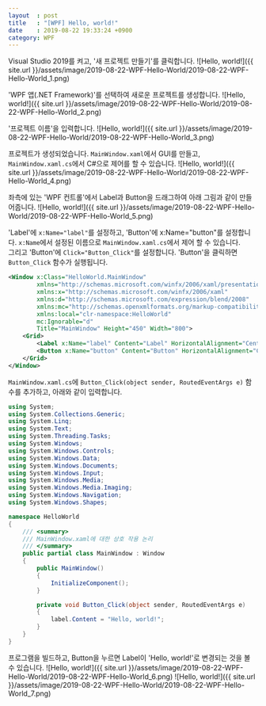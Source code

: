 ```yaml
---
layout  : post
title   : "[WPF] Hello, world!"
date    : 2019-08-22 19:33:24 +0900
category: WPF
---
```


Visual Studio 2019를 켜고, '새 프로젝트 만들기'를 클릭합니다.
![Hello, world!]({{ site.url }}/assets/image/2019-08-22-WPF-Hello-World/2019-08-22-WPF-Hello-World_1.png)

'WPF 앱(.NET Framework)'를 선택하여 새로운 프로젝트를 생성합니다.
![Hello, world!]({{ site.url }}/assets/image/2019-08-22-WPF-Hello-World/2019-08-22-WPF-Hello-World_2.png)

'프로젝트 이름'을 입력합니다.
![Hello, world!]({{ site.url }}/assets/image/2019-08-22-WPF-Hello-World/2019-08-22-WPF-Hello-World_3.png)

프로젝트가 생성되었습니다. `MainWindow.xaml`에서 GUI를 만들고, `MainWindow.xaml.cs`에서 C#으로 제어를 할 수 있습니다.
![Hello, world!]({{ site.url }}/assets/image/2019-08-22-WPF-Hello-World/2019-08-22-WPF-Hello-World_4.png)

좌측에 있는 'WPF 컨트롤'에서 Label과 Button을 드래그하여 아래 그림과 같이 만들어줍니다.
![Hello, world!]({{ site.url }}/assets/image/2019-08-22-WPF-Hello-World/2019-08-22-WPF-Hello-World_5.png)

'Label'에 `x:Name="label"`를 설정하고, 'Button'에 x:Name="button"를 설정합니다. `x:Name`에서 설정된 이름으로 `MainWindow.xaml.cs`에서 제어 할 수 있습니다.  
그리고 'Button'에 `Click="Button_Click"`를 설정합니다. 'Button'을 클릭하면 `Button_Click` 함수가 실행됩니다.

```xml
<Window x:Class="HelloWorld.MainWindow"
        xmlns="http://schemas.microsoft.com/winfx/2006/xaml/presentation"
        xmlns:x="http://schemas.microsoft.com/winfx/2006/xaml"
        xmlns:d="http://schemas.microsoft.com/expression/blend/2008"
        xmlns:mc="http://schemas.openxmlformats.org/markup-compatibility/2006"
        xmlns:local="clr-namespace:HelloWorld"
        mc:Ignorable="d"
        Title="MainWindow" Height="450" Width="800">
    <Grid>
        <Label x:Name="label" Content="Label" HorizontalAlignment="Center" Margin="0,-50,0,0" VerticalAlignment="Center" RenderTransformOrigin="2.767,0.608"/>
        <Button x:Name="button" Content="Button" HorizontalAlignment="Center" Margin="0,50,0,0" VerticalAlignment="Center" Width="75" Click="Button_Click"/>
    </Grid>
</Window>
```

`MainWindow.xaml.cs`에 `Button_Click(object sender, RoutedEventArgs e)` 함수를 추가하고, 아래와 같이 입력합니다.

```c#
using System;
using System.Collections.Generic;
using System.Linq;
using System.Text;
using System.Threading.Tasks;
using System.Windows;
using System.Windows.Controls;
using System.Windows.Data;
using System.Windows.Documents;
using System.Windows.Input;
using System.Windows.Media;
using System.Windows.Media.Imaging;
using System.Windows.Navigation;
using System.Windows.Shapes;

namespace HelloWorld
{
    /// <summary>
    /// MainWindow.xaml에 대한 상호 작용 논리
    /// </summary>
    public partial class MainWindow : Window
    {
        public MainWindow()
        {
            InitializeComponent();
        }

        private void Button_Click(object sender, RoutedEventArgs e)
        {
            label.Content = "Hello, world!";
        }
    }
}
```

 프로그램을 빌드하고, Button을 누르면 Label이 'Hello, world!'로 변경되는 것을 볼 수 있습니다.
![Hello, world!]({{ site.url }}/assets/image/2019-08-22-WPF-Hello-World/2019-08-22-WPF-Hello-World_6.png)
![Hello, world!]({{ site.url }}/assets/image/2019-08-22-WPF-Hello-World/2019-08-22-WPF-Hello-World_7.png)
